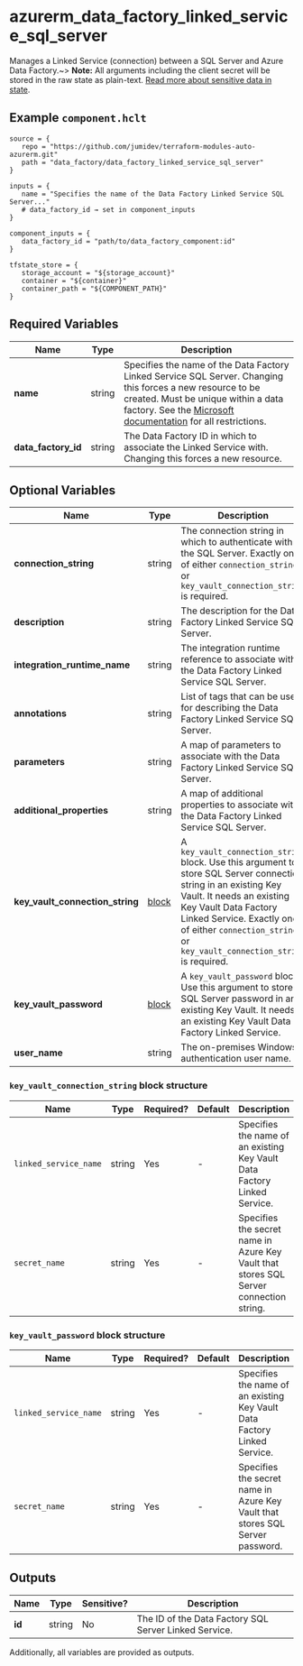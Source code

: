 # azurerm_data_factory_linked_service_sql_server

Manages a Linked Service (connection) between a SQL Server and Azure Data Factory.~> **Note:** All arguments including the client secret will be stored in the raw state as plain-text. [Read more about sensitive data in state](/docs/state/sensitive-data.html).

## Example `component.hclt`

```hcl
source = {
   repo = "https://github.com/jumidev/terraform-modules-auto-azurerm.git"   
   path = "data_factory/data_factory_linked_service_sql_server"   
}

inputs = {
   name = "Specifies the name of the Data Factory Linked Service SQL Server..."   
   # data_factory_id → set in component_inputs
}

component_inputs = {
   data_factory_id = "path/to/data_factory_component:id"   
}

tfstate_store = {
   storage_account = "${storage_account}"   
   container = "${container}"   
   container_path = "${COMPONENT_PATH}"   
}

```

## Required Variables

| Name | Type |  Description |
| ---- | --------- |  ----------- |
| **name** | string |  Specifies the name of the Data Factory Linked Service SQL Server. Changing this forces a new resource to be created. Must be unique within a data factory. See the [Microsoft documentation](https://docs.microsoft.com/azure/data-factory/naming-rules) for all restrictions. | 
| **data_factory_id** | string |  The Data Factory ID in which to associate the Linked Service with. Changing this forces a new resource. | 

## Optional Variables

| Name | Type |  Description |
| ---- | --------- |  ----------- |
| **connection_string** | string |  The connection string in which to authenticate with the SQL Server. Exactly one of either `connection_string` or `key_vault_connection_string` is required. | 
| **description** | string |  The description for the Data Factory Linked Service SQL Server. | 
| **integration_runtime_name** | string |  The integration runtime reference to associate with the Data Factory Linked Service SQL Server. | 
| **annotations** | string |  List of tags that can be used for describing the Data Factory Linked Service SQL Server. | 
| **parameters** | string |  A map of parameters to associate with the Data Factory Linked Service SQL Server. | 
| **additional_properties** | string |  A map of additional properties to associate with the Data Factory Linked Service SQL Server. | 
| **key_vault_connection_string** | [block](#key_vault_connection_string-block-structure) |  A `key_vault_connection_string` block. Use this argument to store SQL Server connection string in an existing Key Vault. It needs an existing Key Vault Data Factory Linked Service. Exactly one of either `connection_string` or `key_vault_connection_string` is required. | 
| **key_vault_password** | [block](#key_vault_password-block-structure) |  A `key_vault_password` block. Use this argument to store SQL Server password in an existing Key Vault. It needs an existing Key Vault Data Factory Linked Service. | 
| **user_name** | string |  The on-premises Windows authentication user name. | 

### `key_vault_connection_string` block structure

| Name | Type | Required? | Default | Description |
| ---- | ---- | --------- | ------- | ----------- |
| `linked_service_name` | string | Yes | - | Specifies the name of an existing Key Vault Data Factory Linked Service. |
| `secret_name` | string | Yes | - | Specifies the secret name in Azure Key Vault that stores SQL Server connection string. |

### `key_vault_password` block structure

| Name | Type | Required? | Default | Description |
| ---- | ---- | --------- | ------- | ----------- |
| `linked_service_name` | string | Yes | - | Specifies the name of an existing Key Vault Data Factory Linked Service. |
| `secret_name` | string | Yes | - | Specifies the secret name in Azure Key Vault that stores SQL Server password. |



## Outputs

| Name | Type | Sensitive? | Description |
| ---- | ---- | --------- | --------- |
| **id** | string | No  | The ID of the Data Factory SQL Server Linked Service. | 

Additionally, all variables are provided as outputs.
